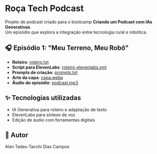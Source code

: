 # Roça Tech Podcast

Projeto de podcast criado para o bootcamp **Criando um Podcast com IAs Generativas**.  
Um episódio que explora a integração entre tecnologia rural e robótica.

## 🎧 Episódio 1: "Meu Terreno, Meu Robô"
- **Roteiro**: [roteiro.txt](roteiro.txt)  
- **Script para ElevenLabs**: [roteiro-elevenlabs.xml](roteiro-elevenlabs.xml)  
- **Prompts de criação**: [prompts.txt](prompts.txt)  
- **Arte da capa**: [capa.webp](capa.webp)  
- **Áudio do episódio**: [podcast.mp3](podcast.mp3)  

## ✨ Tecnologias utilizadas
- IA Generativa para roteiro e adaptação de texto  
- ElevenLabs para síntese de voz  
- Edição de áudio com ferramentas digitais

## 📝 Autor
Alan Tadeu Tacchi Dias Campos  

